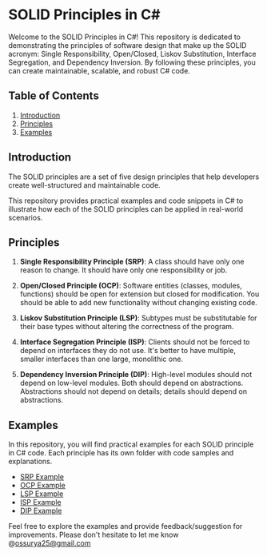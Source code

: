# SOLID Principles in C#

Welcome to the SOLID Principles in C#! This repository is dedicated to demonstrating the principles of software design that make up the SOLID acronym: Single Responsibility, Open/Closed, Liskov Substitution, Interface Segregation, and Dependency Inversion. By following these principles, you can create maintainable, scalable, and robust C# code.

## Table of Contents

1. [Introduction](#introduction)
2. [Principles](#principles)
3. [Examples](#examples)

## Introduction

The SOLID principles are a set of five design principles that help developers create well-structured and maintainable code.

This repository provides practical examples and code snippets in C# to illustrate how each of the SOLID principles can be applied in real-world scenarios.

## Principles

1. **Single Responsibility Principle (SRP)**: A class should have only one reason to change. It should have only one responsibility or job.

2. **Open/Closed Principle (OCP)**: Software entities (classes, modules, functions) should be open for extension but closed for modification. You should be able to add new functionality without changing existing code.

3. **Liskov Substitution Principle (LSP)**: Subtypes must be substitutable for their base types without altering the correctness of the program.

4. **Interface Segregation Principle (ISP)**: Clients should not be forced to depend on interfaces they do not use. It's better to have multiple, smaller interfaces than one large, monolithic one.

5. **Dependency Inversion Principle (DIP)**: High-level modules should not depend on low-level modules. Both should depend on abstractions. Abstractions should not depend on details; details should depend on abstractions.

## Examples

In this repository, you will find practical examples for each SOLID principle in C# code. Each principle has its own folder with code samples and explanations.

- [SRP Example](./SRD)
- [OCP Example](./OCP)
- [LSP Example](./LSP)
- [ISP Example](./ISP)
- [DIP Example](./DIP)

Feel free to explore the examples and provide feedback/suggestion for improvements. Please don't hesitate to let me know @ossurya25@gmail.com

